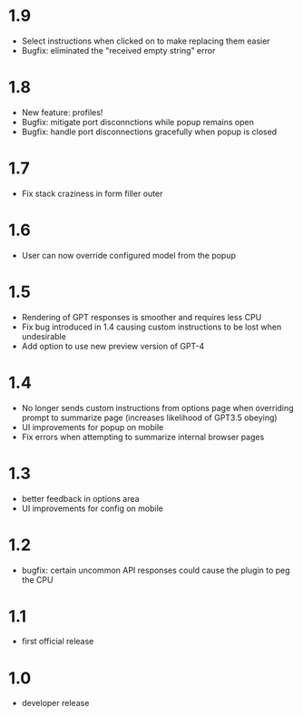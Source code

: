 # 1.9
- Select instructions when clicked on to make replacing them easier
- Bugfix: eliminated the "received empty string" error

# 1.8
- New feature: profiles!
- Bugfix: mitigate port disconnctions while popup remains open
- Bugfix: handle port disconnections gracefully when popup is closed

# 1.7
- Fix stack craziness in form filler outer

# 1.6
- User can now override configured model from the popup

# 1.5
- Rendering of GPT responses is smoother and requires less CPU
- Fix bug introduced in 1.4 causing custom instructions to be lost when undesirable
- Add option to use new preview version of GPT-4

# 1.4
- No longer sends custom instructions from options page when overriding prompt to summarize page (increases likelihood of GPT3.5 obeying)
- UI improvements for popup on mobile
- Fix errors when attempting to summarize internal browser pages

# 1.3
- better feedback in options area
- UI improvements for config on mobile

# 1.2
- bugfix: certain uncommon API responses could cause the plugin to peg the CPU

# 1.1
- first official release

# 1.0
- developer release
